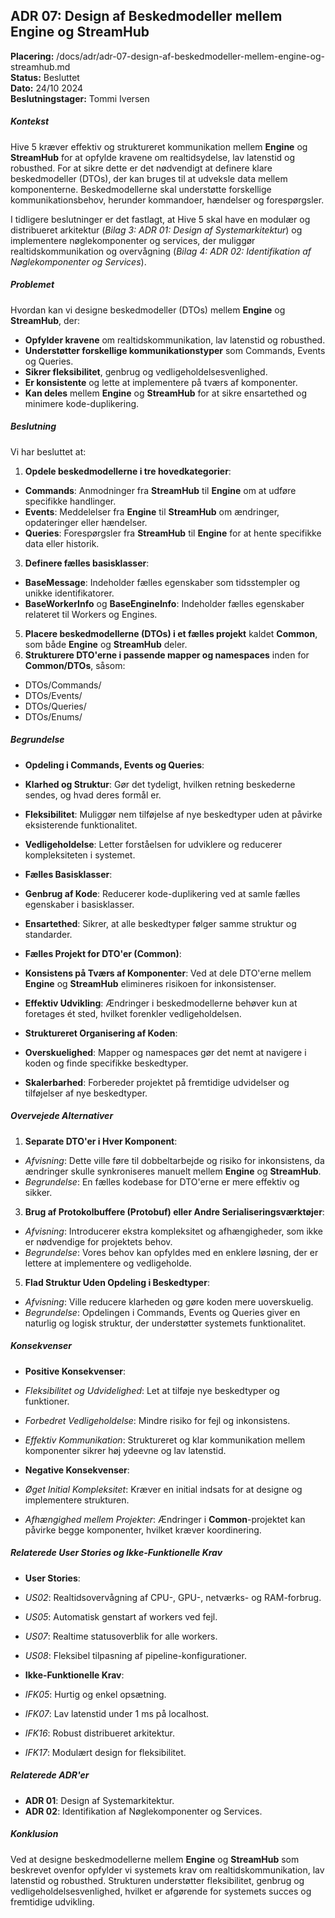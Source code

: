 ADR 07: Design af Beskedmodeller mellem Engine og StreamHub
-----------------------------------------------------------

**Placering:** /docs/adr/adr-07-design-af-beskedmodeller-mellem-engine-og-streamhub.md\
**Status:** Besluttet\
**Dato:** 24/10 2024\
**Beslutningstager:** Tommi Iversen

##### Kontekst

Hive 5 kræver effektiv og struktureret kommunikation mellem **Engine** og **StreamHub** for at opfylde kravene om realtidsydelse, lav latenstid og robusthed. For at sikre dette er det nødvendigt at definere klare beskedmodeller (DTOs), der kan bruges til at udveksle data mellem komponenterne. Beskedmodellerne skal understøtte forskellige kommunikationsbehov, herunder kommandoer, hændelser og forespørgsler.

I tidligere beslutninger er det fastlagt, at Hive 5 skal have en modulær og distribueret arkitektur (*Bilag 3: ADR 01: Design af Systemarkitektur*) og implementere nøglekomponenter og services, der muliggør realtidskommunikation og overvågning (*Bilag 4: ADR 02: Identifikation af Nøglekomponenter og Services*).

##### Problemet

Hvordan kan vi designe beskedmodeller (DTOs) mellem **Engine** og **StreamHub**, der:

-   **Opfylder kravene** om realtidskommunikation, lav latenstid og robusthed.
-   **Understøtter forskellige kommunikationstyper** som Commands, Events og Queries.
-   **Sikrer fleksibilitet**, genbrug og vedligeholdelsesvenlighed.
-   **Er konsistente** og lette at implementere på tværs af komponenter.
-   **Kan deles** mellem **Engine** og **StreamHub** for at sikre ensartethed og minimere kode-duplikering.

##### Beslutning

Vi har besluttet at:

1.  **Opdele beskedmodellerne i tre hovedkategorier**:

-   **Commands**: Anmodninger fra **StreamHub** til **Engine** om at udføre specifikke handlinger.
-   **Events**: Meddelelser fra **Engine** til **StreamHub** om ændringer, opdateringer eller hændelser.
-   **Queries**: Forespørgsler fra **StreamHub** til **Engine** for at hente specifikke data eller historik.

3.  **Definere fælles basisklasser**:

-   **BaseMessage**: Indeholder fælles egenskaber som tidsstempler og unikke identifikatorer.
-   **BaseWorkerInfo** og **BaseEngineInfo**: Indeholder fælles egenskaber relateret til Workers og Engines.

5.  **Placere beskedmodellerne (DTOs) i et fælles projekt** kaldet **Common**, som både **Engine** og **StreamHub** deler.
6.  **Strukturere DTO'erne i passende mapper og namespaces** inden for **Common/DTOs**, såsom:

-   DTOs/Commands/
-   DTOs/Events/
-   DTOs/Queries/
-   DTOs/Enums/

##### Begrundelse

-   **Opdeling i Commands, Events og Queries**:

-   **Klarhed og Struktur**: Gør det tydeligt, hvilken retning beskederne sendes, og hvad deres formål er.
-   **Fleksibilitet**: Muliggør nem tilføjelse af nye beskedtyper uden at påvirke eksisterende funktionalitet.
-   **Vedligeholdelse**: Letter forståelsen for udviklere og reducerer kompleksiteten i systemet.

-   **Fælles Basisklasser**:

-   **Genbrug af Kode**: Reducerer kode-duplikering ved at samle fælles egenskaber i basisklasser.
-   **Ensartethed**: Sikrer, at alle beskedtyper følger samme struktur og standarder.

-   **Fælles Projekt for DTO'er (Common)**:

-   **Konsistens på Tværs af Komponenter**: Ved at dele DTO'erne mellem **Engine** og **StreamHub** elimineres risikoen for inkonsistenser.
-   **Effektiv Udvikling**: Ændringer i beskedmodellerne behøver kun at foretages ét sted, hvilket forenkler vedligeholdelsen.

-   **Struktureret Organisering af Koden**:

-   **Overskuelighed**: Mapper og namespaces gør det nemt at navigere i koden og finde specifikke beskedtyper.
-   **Skalerbarhed**: Forbereder projektet på fremtidige udvidelser og tilføjelser af nye beskedtyper.

##### Overvejede Alternativer

1.  **Separate DTO'er i Hver Komponent**:

-   *Afvisning*: Dette ville føre til dobbeltarbejde og risiko for inkonsistens, da ændringer skulle synkroniseres manuelt mellem **Engine** og **StreamHub**.
-   *Begrundelse*: En fælles kodebase for DTO'erne er mere effektiv og sikker.

3.  **Brug af Protokolbuffere (Protobuf) eller Andre Serialiseringsværktøjer**:

-   *Afvisning*: Introducerer ekstra kompleksitet og afhængigheder, som ikke er nødvendige for projektets behov.
-   *Begrundelse*: Vores behov kan opfyldes med en enklere løsning, der er lettere at implementere og vedligeholde.

5.  **Flad Struktur Uden Opdeling i Beskedtyper**:

-   *Afvisning*: Ville reducere klarheden og gøre koden mere uoverskuelig.
-   *Begrundelse*: Opdelingen i Commands, Events og Queries giver en naturlig og logisk struktur, der understøtter systemets funktionalitet.

##### Konsekvenser

-   **Positive Konsekvenser**:

-   *Fleksibilitet og Udvidelighed*: Let at tilføje nye beskedtyper og funktioner.
-   *Forbedret Vedligeholdelse*: Mindre risiko for fejl og inkonsistens.
-   *Effektiv Kommunikation*: Struktureret og klar kommunikation mellem komponenter sikrer høj ydeevne og lav latenstid.

-   **Negative Konsekvenser**:

-   *Øget Initial Kompleksitet*: Kræver en initial indsats for at designe og implementere strukturen.
-   *Afhængighed mellem Projekter*: Ændringer i **Common**-projektet kan påvirke begge komponenter, hvilket kræver koordinering.

##### Relaterede User Stories og Ikke-Funktionelle Krav

-   **User Stories**:

-   *US02*: Realtidsovervågning af CPU-, GPU-, netværks- og RAM-forbrug.
-   *US05*: Automatisk genstart af workers ved fejl.
-   *US07*: Realtime statusoverblik for alle workers.
-   *US08*: Fleksibel tilpasning af pipeline-konfigurationer.

-   **Ikke-Funktionelle Krav**:

-   *IFK05*: Hurtig og enkel opsætning.
-   *IFK07*: Lav latenstid under 1 ms på localhost.
-   *IFK16*: Robust distribueret arkitektur.
-   *IFK17*: Modulært design for fleksibilitet.

##### Relaterede ADR'er

-   **ADR 01**: Design af Systemarkitektur.
-   **ADR 02**: Identifikation af Nøglekomponenter og Services.

##### Konklusion

Ved at designe beskedmodellerne mellem **Engine** og **StreamHub** som beskrevet ovenfor opfylder vi systemets krav om realtidskommunikation, lav latenstid og robusthed. Strukturen understøtter fleksibilitet, genbrug og vedligeholdelsesvenlighed, hvilket er afgørende for systemets succes og fremtidige udvikling.
